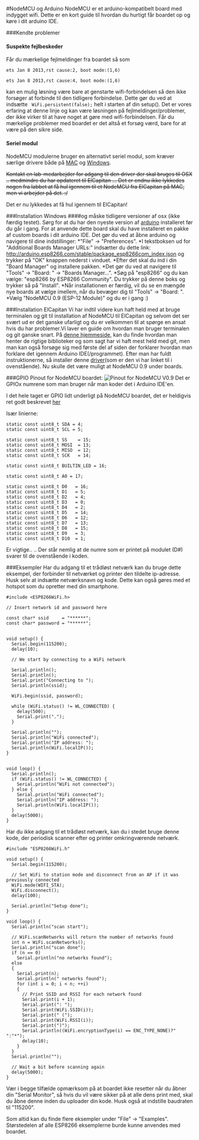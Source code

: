 #NodeMCU og Arduino
NodeMCU er et arduino-kompatibelt board med indygget wifi. Dette er en kort guide til hvordan du hurtigt får boardet op og køre i dit arduino IDE.

###Kendte problemer

#### Suspekte fejlbeskeder

Får du mærkelige fejlmeldinger fra boardet så som

```
ets Jan 8 2013,rst cause:2, boot mode:(1,6)

ets Jan 8 2013,rst cause:4, boot mode:(1,6)
```


kan en mulig løsning være bare at genstarte wifi-forbindelsen så den ikke forsøger at forbinde til den tidligere forbindelse. Dette gør du ved at indsætte ``` WiFi.persistent(false);``` helt i starten af din setup(). Det er vores erfaring at denne linje og kan være løsningen på fejlmeldinger/problemer, der ikke virker til at have noget at gøre med wifi-forbindelsen. Får du mærkelige problemer med boardet er det altså et forsøg værd, bare for at være på den sikre side.


#### Seriel modul

NodeMCU modulerne bruger en alternativt seriel modul, som kræver særlige drivere både på [MAC](http://blog.sengotta.net/signed-mac-os-driver-for-winchiphead-ch340-serial-bridge/) og [Windows](http://www.wch.cn/download/CH341SER_EXE.html).


~~Kontakt en lab-medarbejder for adgang til den driver der skal bruges til OSX .. medmindre du har opdateret til ElCapitan ... Det er endnu ikke lykkedes nogen fra labbet at få hul igennem til et NodeMCU fra ElCapitan på MAC, men vi arbejder på det. :/~~

Det er nu lykkedes at få hul igennem til ElCapitan!


###Installation Windows
####og måske tidligere versioner af osx (ikke færdig testet).
Sørg for at du har den nyeste version af [arduino](https://www.arduino.cc/en/Main/Software) installeret før du går i gang.
For at anvende dette board skal du have installeret en pakke af custom boards i dit arduino IDE. Det gør du ved at åbne arduino og navigere til dine indstillinger:
*"File" -> "Preferences".
  *I tekstboksen ud for "Additional Boards Manager URLs:" indsætter du dette link: http://arduino.esp8266.com/stable/package_esp8266com_index.json og trykker på "OK" knappen nederst i vinduet.
*Efter det skal du ind i din "Board Manager" og installere pakken.
  *Det gør du ved at navigere til "Tools" -> "Board: " -> "Boards Manager...".
  *Søg på "esp8266" og du kan vælge: "esp8266 by ESP8266 Community". Du trykker på denne boks og trykker så på "Install".
  *Når installationen er færdig, vil du se en mængde nye boards at vælge imellem, når du bevæger dig til "Tools" -> "Board: ".
 *Vælg "NodeMCU 0.9 (ESP-12 Module)" og du er i gang :)

###Installation ElCapitan
Vi har indtil videre kun haft held med at bruge terminalen og git til installation af NodeMCU til ElCapitan og selvom det ser svært ud er det ganske ufarligt og du er velkommen til at spørge en ansat hvis du har problemer.Vi laver en guide om hvordan man bruger terminalen og git ganske snart.
På [denne hjemmeside](http://esp8266.github.io/Arduino/versions/2.1.0/doc/installing.html#boards-manager), kan du finde hvordan man henter de rigtige biblioteker og som sagt har vi haft mest held med git, men man kan også forsøge sig med første del af siden der forklarer hvordan man forklare det igennem Arduino IDE(/programmet).
Efter man har fuldt instruktionerne, så installer denne [driver](http://blog.sengotta.net/signed-mac-os-driver-for-winchiphead-ch340-serial-bridge/)(som er den vi har linket til i ovenstående).
Nu skulle det være muligt at NodeMCU 0.9 under boards.


###GPIO
Pinout for NodeMCU boardet:
![Pinout for NodeMCU V0.9](http://ddlab.dk/Node-MCU-Pin-Out-Diagram1.png)
Det er GPIOx numrene som man bruger når man koder det i Arduino IDE'en.

I det hele taget er GPIO lidt underligt på NodeMCU boardet, det er heldigvis ret godt beskrevet [her](https://github.com/esp8266/Arduino/blob/master/variants/nodemcu/pins_arduino.h#L37-L59)

Især linierne:

```
static const uint8_t SDA = 4;
static const uint8_t SCL = 5;

static const uint8_t SS    = 15;
static const uint8_t MOSI  = 13;
static const uint8_t MISO  = 12;
static const uint8_t SCK   = 14;

static const uint8_t BUILTIN_LED = 16;

static const uint8_t A0 = 17;

static const uint8_t D0   = 16;
static const uint8_t D1   = 5;
static const uint8_t D2   = 4;
static const uint8_t D3   = 0;
static const uint8_t D4   = 2;
static const uint8_t D5   = 14;
static const uint8_t D6   = 12;
static const uint8_t D7   = 13;
static const uint8_t D8   = 15;
static const uint8_t D9   = 3;
static const uint8_t D10  = 1;
```
Er vigtige.. .. Der står nemlig at de numre som er printet på modulet (D#) svarer til de ovenstående i koden.

###Eksempler
Har du adgang til et trådløst netværk kan du bruge dette eksempel, der forbinder til netværket og printer den tildelte ip-adresse. Husk selv at indsætte netværksnavn og kode. Dette kan også gøres med et hotspot som du opretter med din smartphone.

```
#include <ESP8266WiFi.h>

// Insert network id and password here

const char* ssid     = "******";
const char* password = "******";


void setup() {
  Serial.begin(115200);
  delay(10);

  // We start by connecting to a WiFi network

  Serial.println();
  Serial.println();
  Serial.print("Connecting to ");
  Serial.println(ssid);

  WiFi.begin(ssid, password);

  while (WiFi.status() != WL_CONNECTED) {
    delay(500);
    Serial.print(".");
  }

  Serial.println("");
  Serial.println("WiFi connected");
  Serial.println("IP address: ");
  Serial.println(WiFi.localIP());
}


void loop() {
  Serial.println();
  if (WiFi.status() != WL_CONNECTED) {
    Serial.println("WiFi not connected");
  } else {
    Serial.println("WiFi connected");
    Serial.println("IP address: ");
    Serial.println(WiFi.localIP());
  }
  delay(5000);
}
```

Har du ikke adgang til et trådløst netværk, kan du i stedet bruge denne kode, der periodisk scanner efter og printer omkringværende netværk.

```
#include "ESP8266WiFi.h"

void setup() {
  Serial.begin(115200);

  // Set WiFi to station mode and disconnect from an AP if it was previously connected
  WiFi.mode(WIFI_STA);
  WiFi.disconnect();
  delay(100);

  Serial.println("Setup done");
}

void loop() {
  Serial.println("scan start");

  // WiFi.scanNetworks will return the number of networks found
  int n = WiFi.scanNetworks();
  Serial.println("scan done");
  if (n == 0)
    Serial.println("no networks found");
  else
  {
    Serial.print(n);
    Serial.println(" networks found");
    for (int i = 0; i < n; ++i)
    {
      // Print SSID and RSSI for each network found
      Serial.print(i + 1);
      Serial.print(": ");
      Serial.print(WiFi.SSID(i));
      Serial.print(" (");
      Serial.print(WiFi.RSSI(i));
      Serial.print(")");
      Serial.println((WiFi.encryptionType(i) == ENC_TYPE_NONE)?" ":"*");
      delay(10);
    }
  }
  Serial.println("");

  // Wait a bit before scanning again
  delay(5000);
}
```

Vær i begge tilfælde opmærksom på at boardet ikke resetter når du åbner din "Serial Monitor", så hvis du vil være sikker på at alle dens print med, skal du åbne denne inden du uploader din kode. Husk også at indstille baudraten til "115200".


Som altid kan du finde flere eksempler under "File" -> "Examples". Størstedelen af alle ESP8266 eksemplerne burde kunne anvendes med boardet.